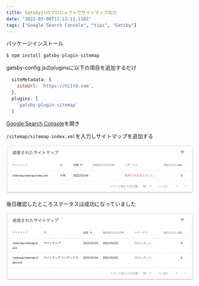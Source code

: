 ```yaml
---
title: Gatsbyjsのプロジェクトでサイトマップ出力
date: "2022-03-08T11:11:11.110Z"
tags: ["Google Search Console", "tips", "Gatsby"]
---
```


パッケージインストール
```js
$ npm install gatsby-plugin-sitemap
```

gatsby-config.jsのpluginsに以下の項目を追加するだけ
```js
  siteMetadata: {
    siteUrl: `https://hi1t0.com`,
  },
  plugins: [
    `gatsby-plugin-sitemap`
  ]
```

[Google Search Console](https://search.google.com/)を開き

`/sitemap/sitemap-index.xml`を入力しサイトマップを追加する

<div style="width: 100%; margin-left: auto; margin-right: auto">

![test](1.png)

</div>

後日確認したところステータスは成功になっていました

<div style="width: 100%; margin-left: auto; margin-right: auto">

![test](2.png)

</div>